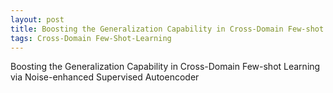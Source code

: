 ```yaml
---
layout: post
title: Boosting the Generalization Capability in Cross-Domain Few-shot Learning via Noise-enhanced Supervised Autoencoder
tags: Cross-Domain Few-Shot-Learning
---
```





Boosting the Generalization Capability in Cross-Domain Few-shot Learning via Noise-enhanced Supervised Autoencoder
